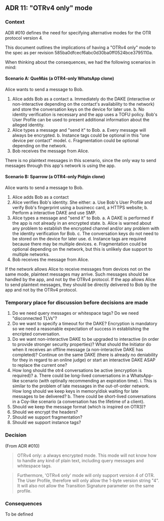 ## ADR 11: "OTRv4 only" mode

### Context

ADR #010 defines the need for specifying alternative modes for the OTR protocol
version 4.

This document outlines the implications of having a "OTRv4 only" mode to the
spec as per revision 585ba0dfcecf6abc0d30ba0ff0524bce3795110a.

When thinking about the consequences, we had the following scenarios in mind:

#### Scenario A: QueMás (a OTR4-only WhatsApp clone)

Alice wants to send a message to Bob.

1. Alice adds Bob as a contact
  a. Immediately do the DAKE (interactive or non-interactive depending on the
     contact's availability to the network) and store the conversation keys on
     the device for later use.
  b. No identity verification is necessary and the app uses a TOFU policy. Bob's
     User Profile can be used to present additional information about the
     alleged identity.
2. Alice types a message and "send it" to Bob.
  a. Every message will always be encrypted.
  b. Instance tags could be optional in this "one device per contact" model.
  c. Fragmentation could be optional depending on the network.
3. Bob receives the message from Alice.

There is no plaintext messages in this scenario, since the only way to send
messages through this app's network is using the app.

#### Scenario B: Sparrow (a OTR4-only Pidgin clone)

Alice wants to send a message to Bob.

1. Alice adds Bob as a contact
2. Alice verifies Bob's identity. She either:
  a. Use Bob's User Profile and verify Bob's fingerprint using a businecc card,
     a HTTPS website;
  b. Perform a interactive DAKE and use SMP.
2. Alice types a message and "send it" to Bob.
  a. A DAKE is performed if the app is not already in an encrypted state.
  b. Alice is warned about any problem to establish the encrypted channel and/or
     any problem with the identity verification for Bob.
  c. The conversation keys do not need to be stored on the device for later use.
  d. Instance tags are required because there may be multiple devices.
  e. Fragmentation could be optional depending on the network, but this is
     unlikely due support to multiple networks.
3. Bob receives the message from Alice.

If the network allows Alice to receive messages from devices not on the same
mode, plaintext messages may arrive. Such messages should be handled by the app,
and not by the OTRv4 protocol. If the app allows Alice to send plaintext
messages, they should be directly delivered to Bob by the app and not by the
OTRv4 protocol.

### Temporary place for discussion before decisions are made

1. Do we need query messages or whitespace tags? Do we need "disconnected TLVs"?
2. Do we want to specify a timeout for the DAKE? Encryption is mandatory so we need a reasonable expectation of success in establishing the encripted conversation.
3. Do we want non-interactive DAKE to be upgraded to interactive (in order to provide stronger security properties)?
  What should the Initiator do when it receives an offline message (a non-interactive DAKE has completed)? Continue on the same DAKE (there is already no deniability for they in regard to an online judge) or start an interactive DAKE ASAP to replace the current one?
4. How long should the otr4 conversations be active (encryption is required)?
  a. There could be long-lived conversations in a WhatsApp-like scenario (with optinally recommending an expiration time).
    i. This is similar to the problem of late messages in the out-of-order network. How long should we keep keys in memory/disk waiting for late messages to be delivered?
  b. There could be short-lived conversations in a Coy-like scenario (a conversation has the lifetime of a client).
5. Should we keep the message format (which is inspired on OTR3)?
6. Should we encrypt the headers?
7. Should we support fragmentation?
8. Should we support instance tags?

### Decision

(From ADR #010)

> OTRv4 only: a always encrypted mode. This mode will not know how to handle
> any kind of plain text, including query messages and whitespace tags.

> Furthermore, 'OTRv4 only' mode will only support version 4 of OTR. The User
> Profile, therefore will only allow the 1-byte version string "4". It will also
> not allow the Transition Signature parameter on the same profile.


### Consequences

To be defined
